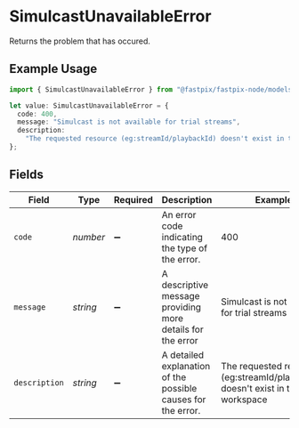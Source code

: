 # SimulcastUnavailableError

Returns the problem that has occured.


## Example Usage

```typescript
import { SimulcastUnavailableError } from "@fastpix/fastpix-node/models";

let value: SimulcastUnavailableError = {
  code: 400,
  message: "Simulcast is not available for trial streams",
  description:
    "The requested resource (eg:streamId/playbackId) doesn't exist in the workspace",
};
```

## Fields

| Field                                                                          | Type                                                                           | Required                                                                       | Description                                                                    | Example                                                                        |
| ------------------------------------------------------------------------------ | ------------------------------------------------------------------------------ | ------------------------------------------------------------------------------ | ------------------------------------------------------------------------------ | ------------------------------------------------------------------------------ |
| `code`                                                                         | *number*                                                                       | :heavy_minus_sign:                                                             | An error code indicating the type of the error.<br/>                           | 400                                                                            |
| `message`                                                                      | *string*                                                                       | :heavy_minus_sign:                                                             | A descriptive message providing more details for the error<br/>                | Simulcast is not available for trial streams                                   |
| `description`                                                                  | *string*                                                                       | :heavy_minus_sign:                                                             | A detailed explanation of the possible causes for the error.<br/>              | The requested resource (eg:streamId/playbackId) doesn't exist in the workspace |